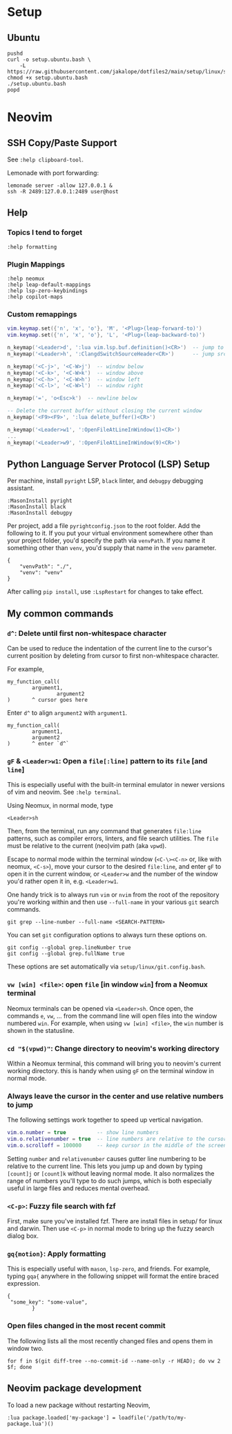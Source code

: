 # Setup

## Ubuntu

```
pushd
curl -o setup.ubuntu.bash \
    -L https://raw.githubusercontent.com/jakalope/dotfiles2/main/setup/linux/setup.ubuntu.bash
chmod +x setup.ubuntu.bash
./setup.ubuntu.bash
popd
```

# Neovim

## SSH Copy/Paste Support

See `:help clipboard-tool`.

Lemonade with port forwarding:
```
lemonade server -allow 127.0.0.1 &
ssh -R 2489:127.0.0.1:2489 user@host
```

## Help

### Topics I tend to forget

```
:help formatting
```

### Plugin Mappings

```
:help neomux
:help leap-default-mappings
:help lsp-zero-keybindings
:help copilot-maps
```

### Custom remappings

```lua
vim.keymap.set({'n', 'x', 'o'}, 'M', '<Plug>(leap-forward-to)')
vim.keymap.set({'n', 'x', 'o'}, 'L', '<Plug>(leap-backward-to)')

n_keymap('<Leader>d', ':lua vim.lsp.buf.definition()<CR>')  -- jump to def
n_keymap('<Leader>h', ':ClangdSwitchSourceHeader<CR>')      -- jump src/header

n_keymap('<C-j>', '<C-W>j')  -- window below
n_keymap('<C-k>', '<C-W>k')  -- window above
n_keymap('<C-h>', '<C-W>h')  -- window left
n_keymap('<C-l>', '<C-W>l')  -- window right

n_keymap('=', 'o<Esc>k')  -- newline below

-- Delete the current buffer without closing the current window
n_keymap('<F9><F9>', ':lua delete_buffer()<CR>')

n_keymap('<Leader>w1', ':OpenFileAtLineInWindow(1)<CR>')
...
n_keymap('<Leader>w9', ':OpenFileAtLineInWindow(9)<CR>')
```

## Python Language Server Protocol (LSP) Setup

Per machine, install `pyright` LSP, `black` linter, and `debugpy` debugging
assistant.
```
:MasonInstall pyright
:MasonInstall black
:MasonInstall debugpy
```

Per project, add a file `pyrightconfig.json` to the root folder. Add the
following to it. If you put your virtual environment somewhere other than
your project folder, you'd specify the path via `venvPath`. If you name it
something other than `venv`, you'd supply that name in the `venv` parameter.

```
{
    "venvPath": "./",
    "venv": "venv"
}
```

After calling `pip install`, use `:LspRestart` for changes to take effect.

## My common commands

### `d^`: Delete until first non-whitespace character

Can be used to reduce the indentation of the current line to the cursor's
current position by deleting from cursor to first non-whitespace character.

For example,
```
my_function_call(
        argument1,
                argument2
)       ^ cursor goes here
```

Enter `d^` to align `argument2` with `argument1`.
```
my_function_call(
        argument1,
        argument2
)       ^ enter `d^`
```

### `gF` & `<Leader>w1`: Open a `file[:line]` pattern to its `file` [and `line`]

This is especially useful with the built-in terminal emulator in newer versions
of vim and neovim. See `:help terminal`.

Using Neomux, in normal mode, type
```
<Leader>sh
```

Then, from the terminal, run any command that generates `file:line` patterns,
such as compiler errors, linters, and file search utilities. The `file` must be
relative to the current (neo)vim path (aka `vpwd`).

Escape to normal mode within the terminal window (`<C-\><C-n>` or, like with
neomux, `<C-s>`), move your cursor to the desired `file:line`, and enter `gF`
to open it in the current window, or `<Leader>w` and the number of the window
you'd rather open it in, e.g. `<Leader>w1`.

One handy trick is to always run `vim` or `nvim` from the root of the repository
you're working within and then use `--full-name` in your various `git` search
commands.
```
git grep --line-number --full-name <SEARCH-PATTERN>
```

You can set `git` configuration options to always turn these options on.
```
git config --global grep.lineNumber true
git config --global grep.fullName true
```

These options are set automatically via `setup/linux/git.config.bash`.

### `vw [win] <file>`: open `file` [in window `win`] from a Neomux terminal

Neomux terminals can be opened via `<Leader>sh`. Once open, the commands `e`,
`vw`, ... from the command line will open files into the window numbered `win`.
For example, when using `vw [win] <file>`, the `win` number is shown in the
statusline.

### `cd "$(vpwd)"`: Change directory to neovim's working directory

Within a Neomux terminal, this command will bring you to neovim's current
working directory. this is handy when using `gF` on the terminal window in
normal mode.

### Always leave the cursor in the center and use relative numbers to jump

The following settings work together to speed up vertical navigation.

```lua
vim.o.number = true          -- show line numbers
vim.o.relativenumber = true  -- line numbers are relative to the cursor
vim.o.scrolloff = 100000     -- keep cursor in the middle of the screen
```

Setting `number` and `relativenumber` causes gutter line numbering to be
relative to the current line. This lets you jump up and down by typing
`[count]j` or `[count]k` without leaving normal mode. It also normalizes the
range of numbers you'll type to do such jumps, which is both especially useful
in large files and reduces mental overhead.

### `<C-p>`: Fuzzy file search with fzf

First, make sure you've installed fzf. There are install files in setup/ for
linux and darwin. Then use `<C-p>` in normal mode to bring up the fuzzy search
dialog box.

### `gq{motion}`: Apply formatting

This is especially useful with `mason`, `lsp-zero`, and friends. For example, 
typing `gqa{` anywhere in the following snippet will format the entire braced
expression.

```
{
 "some_key": "some-value",
        }
```

### Open files changed in the most recent commit

The following lists all the most recently changed files and opens them in window
two.
```
for f in $(git diff-tree --no-commit-id --name-only -r HEAD); do vw 2 $f; done
```

## Neovim package development

To load a new package without restarting Neovim,
```
:lua package.loaded['my-package'] = loadfile('/path/to/my-package.lua')()
```
